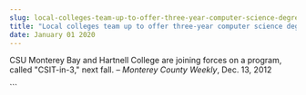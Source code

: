 ```yaml
---
slug: local-colleges-team-up-to-offer-three-year-computer-science-degree
title: "Local colleges team up to offer three-year computer science degree"
date: January 01 2020
---
```


 
<p>
  CSU Monterey Bay and Hartnell College are joining forces on a program, called
  "CSIT-in-3," next fall. – <em>Monterey County Weekly</em>, Dec. 13, 2012
</p>
```
